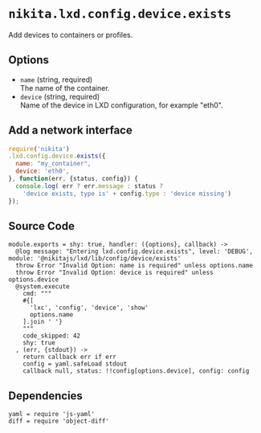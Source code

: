 
# `nikita.lxd.config.device.exists`

Add devices to containers or profiles.

## Options

* `name` (string, required)   
  The name of the container.
* `device` (string, required)   
  Name of the device in LXD configuration, for example "eth0".

## Add a network interface

```js
require('nikita')
.lxd.config.device.exists({
  name: "my_container",
  device: 'eth0',
}, function(err, {status, config}) {
  console.log( err ? err.message : status ?
    'device exists, type is' + config.type : 'device missing')
});
```

## Source Code

    module.exports = shy: true, handler: ({options}, callback) ->
      @log message: "Entering lxd.config.device.exists", level: 'DEBUG', module: '@nikitajs/lxd/lib/config/device/exists'
      throw Error "Invalid Option: name is required" unless options.name
      throw Error "Invalid Option: device is required" unless options.device
      @system.execute
        cmd: """
        #{[
          'lxc', 'config', 'device', 'show'
          options.name
        ].join ' '}
        """
        code_skipped: 42
        shy: true
      , (err, {stdout}) ->
        return callback err if err
        config = yaml.safeLoad stdout
        callback null, status: !!config[options.device], config: config

## Dependencies

    yaml = require 'js-yaml'
    diff = require 'object-diff'
